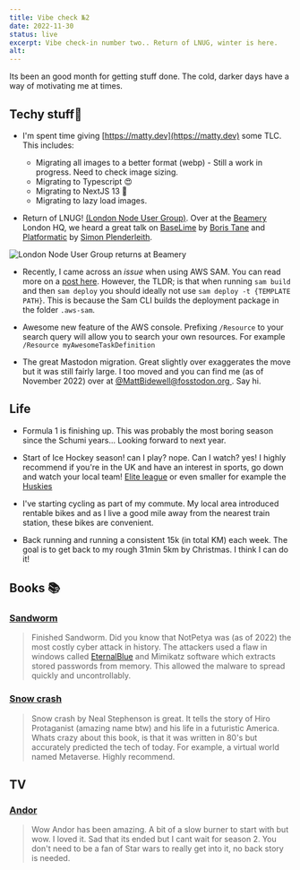 ```yaml
---
title: Vibe check №2
date: 2022-11-30
status: live
excerpt: Vibe check-in number two.. Return of LNUG, winter is here.
alt:
---
```


Its been an good month for getting stuff done. The cold, darker days have a way of motivating me at times.

## Techy stuff🤖

- I'm spent time giving [https://matty.dev](https://matty.dev) some TLC. This includes:
  - Migrating all images to a better format (webp) - Still a work in progress. Need to check image sizing.
  - Migrating to Typescript 😍
  - Migrating to NextJS 13 🧪
  - Migrating to lazy load images.

- Return of LNUG! [(London Node User Group)](https://lnug.org/). Over at the [Beamery](https://beamery.com/) London HQ, we heard a great talk on [BaseLime](https://baselime.io/) by [Boris Tane](https://twitter.com/BorisTane) and [Platformatic](https://platformatic.dev/) by [Simon Plenderleith](https://twitter.com/simonplend).

![London Node User Group returns at Beamery](/../../assets/images/2022-11-30-just-vibes-2/LNUG-meetup.webp)

- Recently, I came across an _issue_ when using AWS SAM. You can read more on a [post here](/posts/2022-11-06-aws-sam-cli). However, the TLDR; is that when running `sam build` and then `sam deploy` you should ideally not use `sam deploy -t {TEMPLATE PATH}`. This is because the Sam CLI builds the deployment package in the folder `.aws-sam`.

- Awesome new feature of the AWS console. Prefixing `/Resource` to your search query will allow you to search your own resources. For example `/Resource myAwesomeTaskDefinition`

- The great Mastodon migration. Great slightly over exaggerates the move but it was still fairly large. I too moved and you can find me (as of November 2022) over at [@MattBidewell@fosstodon.org
](https://fosstodon.org/@MattBidewell). Say hi.

## Life

- Formula 1 is finishing up. This was probably the most boring season since the Schumi years... Looking forward to next year.

- Start of Ice Hockey season! can I play? nope. Can I watch? yes! I highly recommend if you're in the UK and have an interest in sports, go down and watch your local team! [Elite league](https://www.eliteleague.co.uk/) or even smaller for example the [Huskies](https://haringeyhuskies.com/)

- I've starting cycling as part of my commute. My local area introduced rentable bikes and as I live a good mile away from the nearest train station, these bikes are convenient.

- Back running and running a consistent 15k (in total KM) each week. The goal is to get back to my rough 31min 5km by Christmas. I think I can do it!

## Books 📚

### [Sandworm](https://www.penguinrandomhouse.com/books/597684/sandworm-by-andy-greenberg/)
>Finished Sandworm. Did you know that NotPetya was (as of 2022) the most costly cyber attack in history. The attackers used a flaw in windows called [EternalBlue](https://en.wikipedia.org/wiki/EternalBlue) and Mimikatz software which extracts stored passwords from memory. This allowed the malware to spread quickly and uncontrollably.

### [Snow crash](https://www.goodreads.com/book/show/40651883-snow-crash)
>Snow crash by Neal Stephenson is great. It tells the story of Hiro Protaganist (amazing name btw) and his life in a futuristic America. Whats crazy about this book, is that it was written in 80's but accurately predicted the tech of today. For example, a virtual world named Metaverse. Highly recommend.

## TV

### [Andor](https://en.wikipedia.org/wiki/Andor_(TV_series))

>Wow Andor has been amazing. A bit of a slow burner to start with but wow. I loved it. Sad that its ended but I cant wait for season 2. You don't need to be a fan of Star wars to really get into it, no back story is needed.
